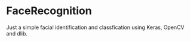 # FaceRecognition
Just a simple facial identification and classfication using Keras, OpenCV and dlib.
